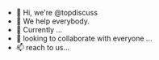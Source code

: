 - 👋 Hi, we're @topdiscuss
- 👀 We help everybody.
- 🌱 Currently ...
- 💞️  looking to collaborate with everyone ...
- 📫  reach to us...

<!---
topdiscuss/topdiscuss is a ✨ special ✨ repository because its `README.md` (this file) appears on your GitHub profile.
You can click the Preview link to take a look at your changes.
--->
